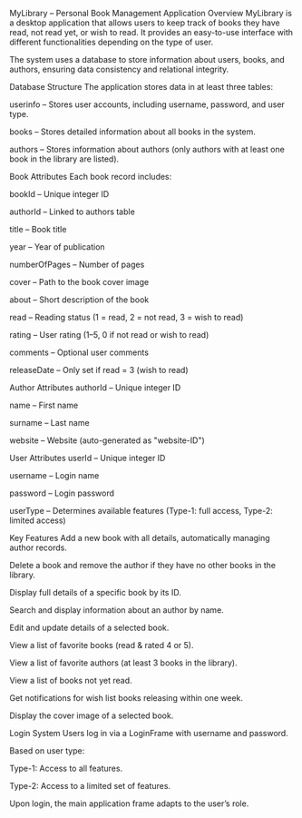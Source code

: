 MyLibrary – Personal Book Management Application
Overview
MyLibrary is a desktop application that allows users to keep track of books they have read, not read yet, or wish to read. It provides an easy-to-use interface with different functionalities depending on the type of user.

The system uses a database to store information about users, books, and authors, ensuring data consistency and relational integrity.

Database Structure
The application stores data in at least three tables:

userinfo – Stores user accounts, including username, password, and user type.

books – Stores detailed information about all books in the system.

authors – Stores information about authors (only authors with at least one book in the library are listed).

Book Attributes
Each book record includes:

bookId – Unique integer ID

authorId – Linked to authors table

title – Book title

year – Year of publication

numberOfPages – Number of pages

cover – Path to the book cover image

about – Short description of the book

read – Reading status (1 = read, 2 = not read, 3 = wish to read)

rating – User rating (1–5, 0 if not read or wish to read)

comments – Optional user comments

releaseDate – Only set if read = 3 (wish to read)

Author Attributes
authorId – Unique integer ID

name – First name

surname – Last name

website – Website (auto-generated as "website-ID")

User Attributes
userId – Unique integer ID

username – Login name

password – Login password

userType – Determines available features (Type-1: full access, Type-2: limited access)

Key Features
Add a new book with all details, automatically managing author records.

Delete a book and remove the author if they have no other books in the library.

Display full details of a specific book by its ID.

Search and display information about an author by name.

Edit and update details of a selected book.

View a list of favorite books (read & rated 4 or 5).

View a list of favorite authors (at least 3 books in the library).

View a list of books not yet read.

Get notifications for wish list books releasing within one week.

Display the cover image of a selected book.

Login System
Users log in via a LoginFrame with username and password.

Based on user type:

Type-1: Access to all features.

Type-2: Access to a limited set of features.

Upon login, the main application frame adapts to the user’s role.
